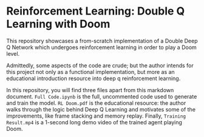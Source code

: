 # Reinforcement Learning: Double Q Learning with Doom

This repository showcases a from-scratch implementation of a Double Deep Q Network which undergoes reinforcement learning in order to play a Doom level.

Admittedly, some aspects of the code are crude; but the author intends for this project not only as a functional implementation, but more as an educational introduction resource into deep q reinforcement learning.

In this repository, you will find three files apart from this markdown document. `Full Code.ipynb` is the full, uncommented code used to generate and train the model. `RL Doom.pdf` is the educational resource: the author walks through the logic behind Deep Q Learning and motivates some of the improvements, like frame stacking and memory replay. Finally, `Training Result.mp4` is a 1-second long demo video of the trained agent playing Doom.